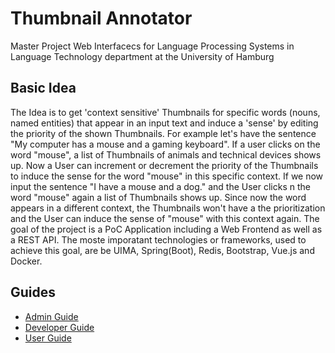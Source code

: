 # Thumbnail Annotator
Master Project Web Interfacecs for Language Processing Systems in Language Technology department at the University of Hamburg 

## Basic Idea
The Idea is to get 'context sensitive' Thumbnails for specific words (nouns, named entities) that appear in an input text and induce a 'sense' by editing the priority of the shown Thumbnails.
For example let's have the sentence "My computer has a mouse and a gaming keyboard". If a user clicks on the word "mouse", a list of Thumbnails of animals and technical devices shows up. Now a User can increment or decrement the priority of the Thumbnails to induce the sense for the word "mouse" in this specific context. If we now input the sentence "I have a mouse and a dog." and the User clicks n the word "mouse" again a list of Thumbnails shows up. Since now the word appears in a different context, the Thumbnails won't have a the prioritization and the User can induce the sense of "mouse" with this context again.
The goal of the project is a PoC Application including a Web Frontend as well as a REST API. The moste imporatant technologies or frameworks, used to achieve this goal, are be UIMA, Spring(Boot), Redis, Bootstrap, Vue.js and Docker.

## Guides
* [Admin Guide](./docs/ADMIN.md)
* [Developer Guide](./docs/DEV.md)
* [User Guide](./docs/USER.md)
